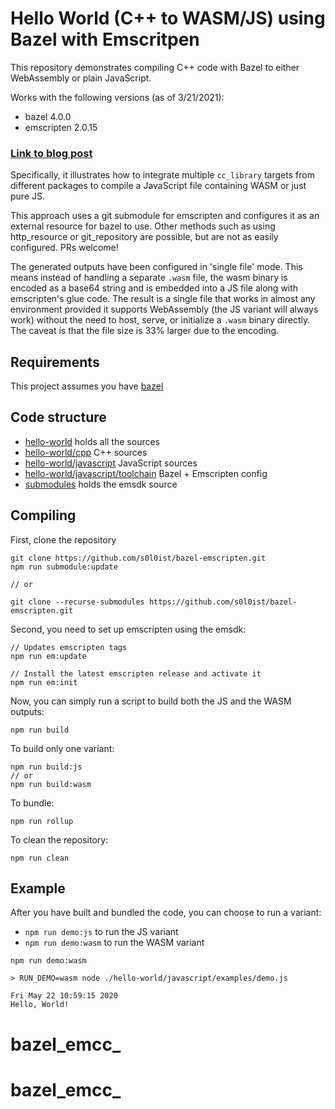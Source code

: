 # Hello World (C++ to WASM/JS) using Bazel with Emscritpen

This repository demonstrates compiling C++ code with Bazel to either WebAssembly or plain JavaScript.

Works with the following versions (as of 3/21/2021):
- bazel 4.0.0
- emscripten 2.0.15

### [Link to blog post](https://medium.com/@s0l0ist/c-to-webassembly-using-bazel-and-emscripten-ae797c119bef)

Specifically, it illustrates how to integrate multiple `cc_library` targets from different packages to compile a JavaScript file containing WASM or just pure JS.

This approach uses a git submodule for emscripten and configures it as an external resource for bazel to use. Other methods such as using http_resource or git_repository are possible, but are not as easily configured. PRs welcome!

The generated outputs have been configured in 'single file' mode. This means instead of handling a separate `.wasm` file, the wasm binary is encoded as a base64 string and is embedded into a JS file along with emscripten's glue code. The result is a single file that works in almost any environment provided it supports WebAssembly (the JS variant will always work) without the need to host, serve, or initialize a `.wasm` binary directly. The caveat is that the file size is 33% larger due to the encoding.

## Requirements

This project assumes you have [bazel](https://docs.bazel.build/versions/master/install.html)

## Code structure

- [hello-world](hello-world) holds all the sources
- [hello-world/cpp](hello-world/cpp) C++ sources
- [hello-world/javascript](hello-world/javascript) JavaScript sources
- [hello-world/javascript/toolchain](hello-world/javascript/toolchain) Bazel + Emscripten config
- [submodules](submodules) holds the emsdk source

## Compiling

First, clone the repository

```
git clone https://github.com/s0l0ist/bazel-emscripten.git
npm run submodule:update

// or

git clone --recurse-submodules https://github.com/s0l0ist/bazel-emscripten.git
```

Second, you need to set up emscripten using the emsdk:

```
// Updates emscripten tags
npm run em:update

// Install the latest emscripten release and activate it
npm run em:init
```

Now, you can simply run a script to build both the JS and the WASM outputs:

```
npm run build
```

To build only one variant:

```
npm run build:js
// or
npm run build:wasm
```

To bundle:

```
npm run rollup
```

To clean the repository:

```
npm run clean
```

## Example

After you have built and bundled the code, you can choose to run a variant:

- `npm run demo:js` to run the JS variant
- `npm run demo:wasm` to run the WASM variant

```
npm run demo:wasm

> RUN_DEMO=wasm node ./hello-world/javascript/examples/demo.js

Fri May 22 10:59:15 2020
Hello, World!
```
# bazel_emcc_
# bazel_emcc_
